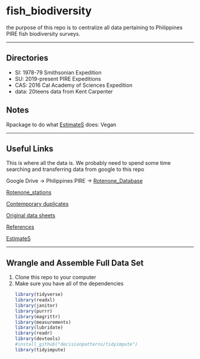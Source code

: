# fish_biodiversity

the purpose of this repo is to centralize all data pertaining to Philippines PIRE fish biodiversity surveys.

---

## Directories

* SI: 1978-79 Smithsonian Expedition
* SU: 2019-present PIRE Expeditions
* CAS: 2016 Cal Academy of Sciences Expedition
* data: 20teens data from Kent Carpenter

## Notes

Rpackage to do what [EstimateS](https://www.robertkcolwell.org/pages/estimates) does: Vegan

---

## Useful Links

This is where all the data is.  We probably need to spend some time searching and transferring data from google to this repo

Google Drive → Philippines PIRE → [Rotenone_Database](https://drive.google.com/drive/folders/1n1yQ6lLybuoX6wJJQ5qRgplAQ09lOYHq?usp=sharing)

[Rotenone_stations](https://www.google.com/maps/d/edit?mid=1xB7u9XTp1JbzET8mogF0nwA_v32L6aGO&usp=sharing)

[Contemporary duplicates](https://drive.google.com/drive/folders/1XW8LRXK4yhUjJNjUEyFE8794wDhy-6hk?usp=sharing)

[Original data sheets](https://drive.google.com/drive/folders/1Y6GeNfWD62MisoEUMpenO09ZsY03Fqcl?usp=sharing)

[References](https://drive.google.com/drive/folders/1UDOhV8IWjNOvagBF-UQNpalLqe9fr30t?usp=sharing)

[EstimateS](https://www.robertkcolwell.org/pages/estimates)

---

## Wrangle and Assemble Full Data Set

1. Clone this repo to your computer
2. Make sure you have all of the dependencies
    ```r
    library(tidyverse)
    library(readxl)
    library(janitor)
    library(purrr)
    library(magrittr)
    library(measurements)
    library(lubridate)
    library(readr)
    library(devtools)
    #install_github("decisionpatterns/tidyimpute")
    library(tidyimpute)
    ```
